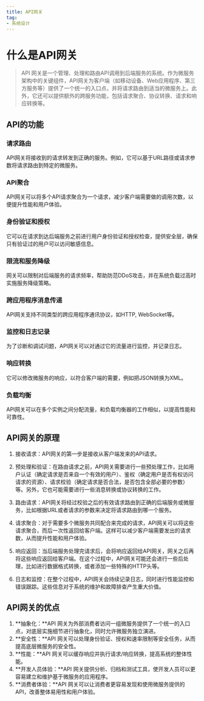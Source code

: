 ```yaml
---
title: API网关
tag:
- 系统设计
---
```


# 什么是API网关

>API 网关是一个管理、处理和路由API调用到后端服务的系统。作为微服务架构中的关键组件，API网关为客户端（如移动设备、Web应用程序、第三方服务等）提供了一个统一的入口点，并将请求路由到适当的微服务上。此外，它还可以提供额外的跨服务功能，包括请求聚合、协议转换、请求和响应转换等。

## API的功能

### 请求路由

API网关将接收到的请求转发到正确的服务。例如，它可以基于URL路径或请求参数将请求路由到特定的微服务。

### API聚合
API网关可以将多个API请求聚合为一个请求，减少客户端需要做的调用次数，以便提升性能和用户体验。

### 身份验证和授权
它可以在请求到达后端服务之前进行用户身份验证和授权检查，提供安全层，确保只有验证过的用户可以访问敏感信息。

### 限流和服务降级

网关可以限制对后端服务的请求频率，帮助防范DDoS攻击，并在系统负载过高时实施服务降级策略。

### 跨应用程序消息传递

API网关支持不同类型的跨应用程序通讯协议，如HTTP, WebSocket等。

### 监控和日志记录

为了诊断和调试问题，API网关可以对通过它的流量进行监控，并记录日志。

### 响应转换

它可以修改微服务的响应，以符合客户端的需要，例如把JSON转换为XML。

### 负载均衡

API网关可以在多个实例之间分配流量，和负载均衡器的工作相似，以提高性能和可靠性。

## API网关的原理

1. 接收请求：API网关的第一步是接收从客户端发来的API请求。

2. 预处理和验证：在路由请求之前，API网关需要进行一些预处理工作，比如用户认证（确定请求是否来自一个有效的用户）、鉴权（确定用户是否有权访问请求的资源）、请求校验（确定请求是否合法，是否包含全部必要的参数）等。另外，它也可能需要进行一些消息转换或协议转换的工作。

3. 路由请求：API网关将经过校验之后的有效请求路由到正确的后端服务或微服务，比如根据URL或者请求的参数来决定将请求路由到哪一个服务。

4. 请求聚合：对于需要多个微服务共同配合来完成的请求，API网关可以将这些请求聚合，而后一次性返回给客户端。这样可以减少客户端需要发出的请求数，从而提升性能和用户体验。

5. 响应返回：当后端服务处理完请求后，会将响应返回给API网关，网关之后再将这些响应返回给客户端。在这个过程中，API网关可能还会进行一些后处理，比如进行数据格式转换，或者添加一些特殊的HTTP头等。

6. 日志和监控：在整个过程中，API网关会持续记录日志，同时进行性能监控和错误跟踪。这些信息对于系统的维护和故障排查产生重大价值。

## API网关的优点

1. **抽象化：**API 网关为外部消费者访问一组微服务提供了一个统一的入口点，对底层实施细节进行抽象化，同时允许微服务独立演进。
2. **安全性：**API 网关可以处理身份验证、授权和速率限制等安全任务，从而提高底层微服务的安全性。
3. **性能：**API 网关可以缓存响应并执行请求/响应转换，提高系统的整体性能。
4. **开发人员体验：**API 网关提供分析、归档和测试工具，使开发人员可以更容易建立和维护基于微服务的应用程序。
5. **消费者体验：**API 网关可以让消费者更容易发现和使用微服务提供的 API，改善整体易用性和用户体验。